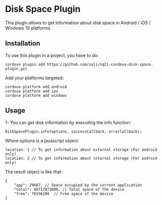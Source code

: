 # Disk Space Plugin
This plugin allows to get information about disk space in Android / iOS / Windows 10 platforms.

## Installation
To use this plugin in a project, you have to do:

	cordova plugin add https://github.com/sqli/sqli-cordova-disk-space-plugin.git

Add your platforms targeted:

	cordova platform add android
	cordova platform add ios
	cordova platform add windows

## Usage

1- You can get disk information by executing the info function:

	DiskSpacePlugin.info(options, successCallback, errorCallback);

Where options is a javascript object:

	location: 1 // To get information about external storage (For android only)
	location: 2 // To get information about internal storage (For android only)

The result object is like that:

	{
		"app": 29887, // Space occupied by the current application
		"total": 98717873000, // Total space of the device
		"free": 76556280  // Free space of the device
	}
